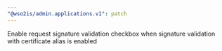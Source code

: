 ```yaml
---
"@wso2is/admin.applications.v1": patch
---
```


Enable request signature validation checkbox when signature validation with certificate alias is enabled
